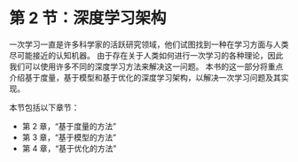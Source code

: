 # 第 2 节：深度学习架构

一次学习一直是许多科学家的活跃研究领域，他们试图找到一种在学习方面与人类尽可能接近的认知机器。 由于存在关于人类如何进行一次学习的各种理论，因此我们可以使用许多不同的深度学习方法来解决这一问题。 本书的这一部分将重点介绍基于度量，基于模型和基于优化的深度学习架构，以解决一次学习问题及其实现。

本节包括以下章节：

*   第 2 章，“基于度量的方法”
*   第 3 章，“基于模型的方法”
*   第 4 章，“基于优化的方法”